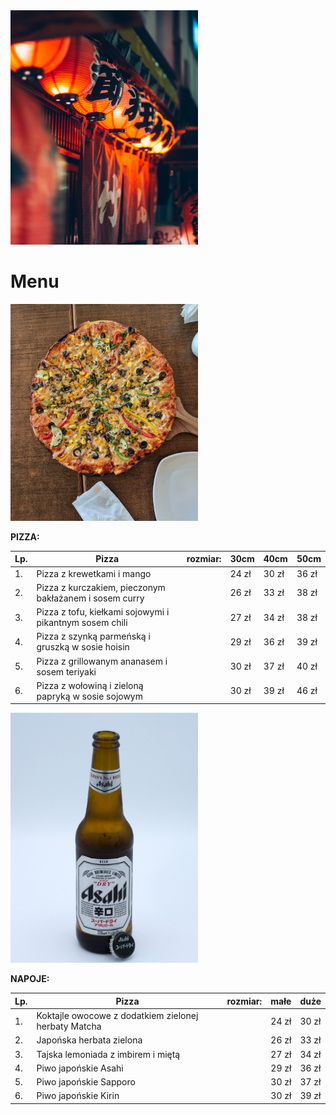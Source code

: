 <img src="katalog z grafikami/audrey-mari-HvhinFxq4_s-unsplash.jpg" width=300>

# Menu

<img src="katalog z grafikami/rahul-upadhyay-yDKHJxfiWDk-unsplash.jpg" width=300>

**PIZZA:**

|Lp.|Pizza                                                      |rozmiar:    |30cm   |40cm   |50cm   |
|---|-----------------------------------------------------------|------------|-------|-------|-------|
|1. | Pizza z krewetkami i mango                                |            |24 zł  |30 zł  |36 zł  |
|2. | Pizza z kurczakiem, pieczonym bakłażanem i sosem curry    |            |26 zł  |33 zł  |38 zł  |
|3. | Pizza z tofu, kiełkami sojowymi i pikantnym sosem chili   |            |27 zł  |34 zł  |38 zł  |
|4. | Pizza z szynką parmeńską i gruszką w sosie hoisin         |            |29 zł  |36 zł  |39 zł  |
|5. | Pizza z grillowanym ananasem i sosem teriyaki             |            |30 zł  |37 zł  |40 zł  |
|6. | Pizza z wołowiną i zieloną papryką w sosie sojowym        |            |30 zł  |39 zł  |46 zł  |

<img src="katalog z grafikami/elliott-collins-_C4AHSV22hw-unsplash.jpg" width=300>

**NAPOJE:**

|Lp.|Pizza                                                      |rozmiar:    |małe   |duże   |
|---|-----------------------------------------------------------|------------|-------|-------|
|1. | Koktajle owocowe z dodatkiem zielonej herbaty Matcha      |            |24 zł  |30 zł  |
|2. | Japońska herbata zielona                                  |            |26 zł  |33 zł  |
|3. | Tajska lemoniada z imbirem i miętą                        |            |27 zł  |34 zł  |
|4. | Piwo japońskie Asahi                                      |            |29 zł  |36 zł  |
|5. | Piwo japońskie Sapporo                                    |            |30 zł  |37 zł  |
|6. | Piwo japońskie Kirin                                      |            |30 zł  |39 zł  |

